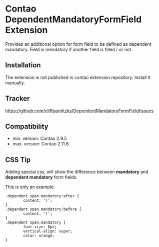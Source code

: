 Contao DependentMandatoryFormField Extension
============================================

Provides an additional option for form field to be defined as dependent mandatory. Field is mendatory if another field is filled / or not.


Installation
------------

The extension is not published in contao extension repository.
Install it manually.


Tracker
-------

https://github.com/cliffparnitzky/DependentMandatoryFormField/issues


Compatibility
-------------

- min. version: Contao 2.9.5
- max. version: Contao 2.11.6


CSS Tip
-------

Adding special css, will show the difference between **mandatory** and **dependent mandatory** form fields.

This is only an example:

	.dependent span.mandatory:after {
			content: ')';
	}
	.dependent span.mandatory:before {
			content: '(';
	}
	.dependent span.mandatory {
			font-size: 8px;
			vertical-align: super;
			color: orange;
	}